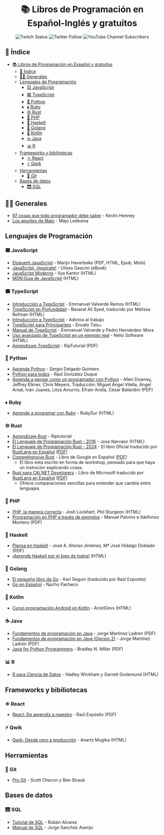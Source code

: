 <div align="center">

# 📚 Libros de Programación en Español-Inglés y gratuitos

![Twitch Status](https://img.shields.io/twitch/status/midudev?style=social)
![Twitter Follow](https://img.shields.io/twitter/follow/midudev?style=social)
![YouTube Channel Subscribers](https://img.shields.io/youtube/channel/subscribers/UC8LeXCWOalN8SxlrPcG-PaQ?style=social)

</div>

## 📖 Índice

- [📚 Libros de Programación en Español y gratuitos](#-libros-de-programación-en-español-y-gratuitos)
  - [📖 Índice](#-índice)
  - [👨‍💻 Generales](#-generales)
  - [Lenguajes de Programación](#lenguajes-de-programación)
    - [🟨 JavaScript](#-javascript)
    - [🟦 TypeScript](#-typescript)
    - [🐍 Python](#-python)
    - [♦️ Ruby](#️-ruby)
    - [⚙️ Rust](#️-rust)
    - [🐘 PHP](#-php)
    - [🤔 Haskell](#-haskell)
    - [🐹 Golang](#-golang)
    - [🤖 Kotlin](#-kotlin)
    - [☕ Java](#-java)
    - [📊 R](#-r)
  - [Frameworks y bibiliotecas](#frameworks-y-bibiliotecas)
    - [⚛️ React](#️-react)
    - [⚡️ Qwik](#️-qwik)
  - [Herramientas](#herramientas)
    - [🔀 Git](#-git)
  - [Bases de datos](#bases-de-datos)
    - [🛗 SQL](#-sql)

## 👨‍💻 Generales

- [97 cosas que todo programador debe saber](https://97cosas.com/programador/) - Kevlin Henney
- [Los apuntes de Majo](https://losapuntesdemajo.vercel.app/) - Majo Ledesma

## Lenguajes de Programación

### 🟨 JavaScript

- [Eloquent JavaScript](https://midu.link/eloquent) - Marijn Haverbeke (PDF, HTML, Epub, Mobi)
- [JavaScript, ¡Inspírate!](https://leanpub.com/javascript-inspirate) - Ulises Gascón (eBook)
- [JavaScript Moderno](https://es.javascript.info/) - Ilya Kantor (HTML)
- [MDN:Guía de JavaScript](https://developer.mozilla.org/es/docs/Web/JavaScript/Guide) (HTML)

### 🟦 TypeScript

- [Introducción a TypeScript](https://khru.gitbooks.io/typescript/) - Emmanuel Valverde Ramos (HTML)
- [TypeScript en Profundidad](https://github.com/melissarofman/typescript-book) - Basarat Ali Syed, traducido por Melissa Rofman (HTML)
- [Introducción a TypeScript](https://mega.nz/file/TldlTZID#1A90Wn8xYloDvekX8rQewI3Yh8HMJXlufRUEWEcOzNU) - Adictos al trabajo
- [TypeScript para Principantes](https://mega.nz/file/7hdwEY6b#ESsixH9wCUFhUugkRq8BEa1uZlzFXCJX6QxHdL5Yz9Q) - Envato Tuts+
- [Manual de TypeScript](https://mega.nz/#!qwcFDZ7a!ggLXIZ4c-O1Do0OEuvK0Mz8k39LvYQwdaJ2LtKKxgsE) - Emmanuel Valverde y Pedro Hernández-Mora
- [Uso avanzado de TypeScript en un ejemplo real](https://neliosoftware.com/es/blog/uso-avanzado-de-typescript/) - Nelio Software (HTML)
- [Aprendizaje TypeScript](https://riptutorial.com/Download/typescript-es.pdf) - RipTutorial (PDF)

### 🐍 Python

- [Aprende Python](https://uneweb.edu.ve/tuto-docs/libro-python.pdf) - Sergio Delgado Quintero
- [Python para todos](https://launchpadlibrarian.net/18980633/Python%20para%20todos.pdf) - Raúl González Duque
- [Aprenda a pensar como un programador con Python](https://argentinaenpython.com/quiero-aprender-python/aprenda-a-pensar-como-un-programador-con-python.pdf) - Allen Downey, Jeffrey Elkner, Chris Meyers. Traducción: Miguel Ángel Vilella, Ángel Arnal, Iván Juanes, Litza Amurrio, Efrain Andia, César Ballardini (PDF)

### ♦️ Ruby

- [Aprende a programar con Ruby](http://rubysur.org/aprende.a.programar) - RubySur (HTML)

### ⚙️ Rust

- [Aprendizaje Rust](https://riptutorial.com/Download/rust-es.pdf) - Riptutorial
- [El Lenguaje de Programación Rust - 2016](https://goyox86.github.io/elpr/README.html) - Jose Narvaez (HTML)
- [El Lenguaje de Programación Rust - 2024](https://book.rustlang-es.org) - El libro Oficial traducido por [RustLang en Español](https://rustlang-es.org) ([PDF](https://book.rustlang-es.org/print))
- [Comprehensive Rust](https://google.github.io/comprehensive-rust/es/) - Libro de Google en Español ([PDF](https://google.github.io/comprehensive-rust/es/print.html))
  - El libro esta escrito en forma de workshop, pensado para que haya un instructor explicando cosas.
- [Rust para C#/.NET Developers](https://dotnet-book.rustlang-es.org) - Libro de Microsoft traducido por [RustLang en Español](https://rustlang-es.org) ([PDF](https://dotnet-book.rustlang-es.org/print))
  - Ofrece comparaciones sencillas para entender que cambia entre lenguajes.

### 🐘 PHP

- [PHP, la manera correcta](https://phpdevenezuela.github.io/php-the-right-way/) - Josh Lockhart, Phil Sturgeon (HTML)
- [Programación en PHP a través de ejemplos](https://mega.nz/file/AFIkhRpC#8muP4I2jZRiNirbQmXDMBDf8QPxw5HkbbaGk2xzDvNE) - Manuel Palomo e Ildefonso Montero (PDF)

### 🤔 Haskell

- [Piensa en Haskell](http://www.cs.us.es/~jalonso/publicaciones/Piensa_en_Haskell.pdf) - José A. Alonso Jiménez, Mª José Hidalgo Doblado (PDF)
- [¡Aprende Haskell por el bien de todos!](http://aprendehaskell.es/main.html) (HTML)

### 🐹 Golang

- [El pequeño libro de Go](https://raulexposito.com/estaticos/pdf/go.pdf) - Karl Seguin (traducido por Raúl Exposito)
- [Go en Español](https://nachopacheco.gitbooks.io/go-es/content/doc) - Nacho Pacheco

### 🤖 Kotlin

- [Curso programación Android en Kotlin](https://cursokotlin.com/curso-programacion-kotlin-android/) - AristiDevs (HTML)

### ☕ Java

- [Fundamentos de programación en Java](https://www.tesuva.edu.co/phocadownloadpap/Fundamentos%20de%20programcion%20en%20Java.pdf) - Jorge Martínez Ladrón (PDF)
- [Fundamentos de programación en Java (Opcion 2)](http://pedrobeltrancanessa-biblioteca.weebly.com/uploads/1/2/4/0/12405072/fundamentos_de_programacin_en_java.pdf) - Jorge Martínez Ladrón (PDF)
- [Java for Python Programmers](https://www.cs.cmu.edu/~mjs/courses/121-F14-W/Java4Python.pdf) - Bradley N. Miller (PDF)

### 📊 R

- [R para Ciencia de Datos](https://es.r4ds.hadley.nz/) - Hadley Wickham y Garrett Grolemund (HTML)

## Frameworks y bibiliotecas

### ⚛️ React

- [React: De aprendiz a maestro](https://raulexposito.com/estaticos/pdf/survivejs-react-es.pdf) - Raúl Expósito (PDF)

### ⚡️ Qwik

- [Qwik: Desde cero a producción](https://anartz-mugika.com/qwik-book/es/) - Anartz Mugika (HTML)

## Herramientas

### 🔀 Git

- [Pro Git](https://github.com/progit/progit2-es/releases/download/2.1.23/progit.pdf) - Scott Chacon y Ben Straub

## Bases de datos

### 🛗 SQL

- [Tutorial de SQL](http://www.desarrolloweb.com/manuales/9/) - Rubén Alvarez
- [Manual de SQL](http://jorgesanchez.net/manuales/sql/intro-sql-sql2016.html) - Jorge Sanchez Asenjo
